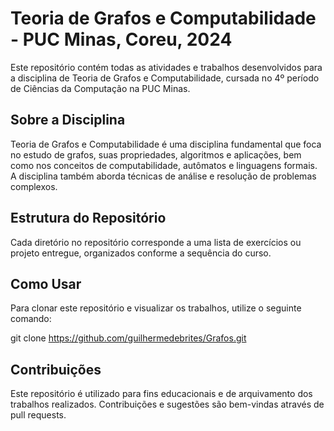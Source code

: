 
# Teoria de Grafos e Computabilidade - PUC Minas, Coreu, 2024

Este repositório contém todas as atividades e trabalhos desenvolvidos para a disciplina de Teoria de Grafos e Computabilidade, cursada no 4º período de Ciências da Computação na PUC Minas.

## Sobre a Disciplina

Teoria de Grafos e Computabilidade é uma disciplina fundamental que foca no estudo de grafos, suas propriedades, algoritmos e aplicações, bem como nos conceitos de computabilidade, autômatos e linguagens formais. A disciplina também aborda técnicas de análise e resolução de problemas complexos.

## Estrutura do Repositório

Cada diretório no repositório corresponde a uma lista de exercícios ou projeto entregue, organizados conforme a sequência do curso.

## Como Usar

Para clonar este repositório e visualizar os trabalhos, utilize o seguinte comando:

git clone https://github.com/guilhermedebrites/Grafos.git

## Contribuições

Este repositório é utilizado para fins educacionais e de arquivamento dos trabalhos realizados. Contribuições e sugestões são bem-vindas através de pull requests.
